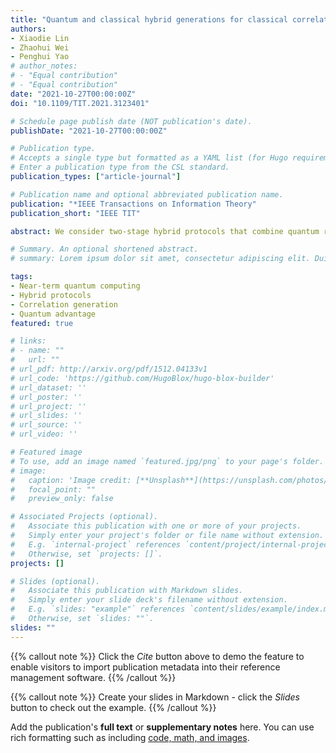 ```yaml
---
title: "Quantum and classical hybrid generations for classical correlations"
authors:
- Xiaodie Lin
- Zhaohui Wei
- Penghui Yao
# author_notes:
# - "Equal contribution"
# - "Equal contribution"
date: "2021-10-27T00:00:00Z"
doi: "10.1109/TIT.2021.3123401"

# Schedule page publish date (NOT publication's date).
publishDate: "2021-10-27T00:00:00Z"

# Publication type.
# Accepts a single type but formatted as a YAML list (for Hugo requirements).
# Enter a publication type from the CSL standard.
publication_types: ["article-journal"]

# Publication name and optional abbreviated publication name.
publication: "*IEEE Transactions on Information Theory"
publication_short: "IEEE TIT"

abstract: We consider two-stage hybrid protocols that combine quantum resources and classical resources to generate classical correlations shared by two separated players. Our motivation is twofold. First, in the near future, the scale of quantum information processing is quite limited, and when quantum resource available is not sufficient for certain tasks, a possible way to strengthen the capability of quantum schemes is introducing extra classical resources. We analyze the mathematical structures of these hybrid protocols, and characterize the relation between the amount of quantum resources and classical resources needed. Second, a fundamental open problem in communication complexity theory is to describe the advantage of sharing prior quantum entanglement over sharing prior randomness, which is still widely open. It turns out that our quantum and classical hybrid protocols provide new insight into this important problem.

# Summary. An optional shortened abstract.
# summary: Lorem ipsum dolor sit amet, consectetur adipiscing elit. Duis posuere tellus ac convallis placerat. Proin tincidunt magna sed ex sollicitudin condimentum.

tags:
- Near-term quantum computing
- Hybrid protocols
- Correlation generation
- Quantum advantage
featured: true

# links:
# - name: ""
#   url: ""
# url_pdf: http://arxiv.org/pdf/1512.04133v1
# url_code: 'https://github.com/HugoBlox/hugo-blox-builder'
# url_dataset: ''
# url_poster: ''
# url_project: ''
# url_slides: ''
# url_source: ''
# url_video: ''

# Featured image
# To use, add an image named `featured.jpg/png` to your page's folder. 
# image:
#   caption: 'Image credit: [**Unsplash**](https://unsplash.com/photos/jdD8gXaTZsc)'
#   focal_point: ""
#   preview_only: false

# Associated Projects (optional).
#   Associate this publication with one or more of your projects.
#   Simply enter your project's folder or file name without extension.
#   E.g. `internal-project` references `content/project/internal-project/index.md`.
#   Otherwise, set `projects: []`.
projects: []

# Slides (optional).
#   Associate this publication with Markdown slides.
#   Simply enter your slide deck's filename without extension.
#   E.g. `slides: "example"` references `content/slides/example/index.md`.
#   Otherwise, set `slides: ""`.
slides: ""
---
```


{{% callout note %}}
Click the *Cite* button above to demo the feature to enable visitors to import publication metadata into their reference management software.
{{% /callout %}}

{{% callout note %}}
Create your slides in Markdown - click the *Slides* button to check out the example.
{{% /callout %}}

Add the publication's **full text** or **supplementary notes** here. You can use rich formatting such as including [code, math, and images](https://docs.hugoblox.com/content/writing-markdown-latex/).
